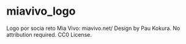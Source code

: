# miavivo_logo
Logo por socia reto Mia Vivo: miavivo.net/
Design by Pau Kokura. No attribution required. CC0 License.

